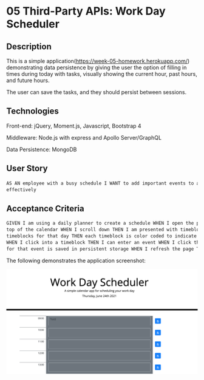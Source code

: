 # 05 Third-Party APIs: Work Day Scheduler

## Description

This is a simple application(https://week-05-homework.herokuapp.com/) demonstrating data persistence by giving the user
the option of filling in times during today with tasks, visually showing the current hour, past hours, and future hours.

The user can save the tasks, and they should persist between sessions.

## Technologies

Front-end: jQuery, Moment.js, Javascript, Bootstrap 4

Middleware: Node.js with express and Apollo Server/GraphQL

Data Persistence: MongoDB

## User Story

```md
AS AN employee with a busy schedule I WANT to add important events to a daily planner SO THAT I can manage my time
effectively
```

## Acceptance Criteria

```md
GIVEN I am using a daily planner to create a schedule WHEN I open the planner THEN the current day is displayed at the
top of the calendar WHEN I scroll down THEN I am presented with timeblocks for standard business hours WHEN I view the
timeblocks for that day THEN each timeblock is color coded to indicate whether it is in the past, present, or future
WHEN I click into a timeblock THEN I can enter an event WHEN I click the save button for that timeblock THEN the text
for that event is saved in persistent storage WHEN I refresh the page THEN the saved events persist
```

The following demonstrates the application screenshot:

![A user clicks on slots on the color-coded calendar and edits the events.](./public/img/screenshot.png)

